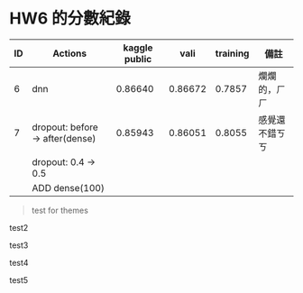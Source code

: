 HW6 的分數紀錄
==============

| ID | Actions                                                        | kaggle public | vali    | training | 備註           |
|----|----------------------------------------------------------------|---------------|---------|----------|----------------|
| 6  | dnn                                                            | 0.86640       | 0.86672 | 0.7857   | 爛爛的，ㄏㄏ   |
| 7  | dropout: before → after(dense)                                 | 0.85943       | 0.86051 | 0.8055   | 感覺還不錯ㄎㄎ |
|    | dropout: 0.4 → 0.5                                             |               |         |          |                |
|    | ADD dense(100)                                                 |               |         |          |                |

>   test for themes

test2

test3

test4

test5
